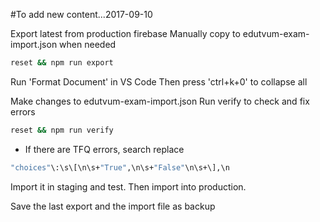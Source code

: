 #To add new content...2017-09-10

Export latest from production firebase
Manually copy to edutvum-exam-import.json when needed
```sh
reset && npm run export
```

Run 'Format Document' in VS Code
Then press 'ctrl+k+0' to collapse all

Make  changes to edutvum-exam-import.json
Run verify to check and fix errors
```sh
reset && npm run verify
```

- If there are TFQ errors, search replace
```sh
"choices"\:\s\[\n\s+"True",\n\s+"False"\n\s+\],\n
```

Import it in staging and test.
Then import into production.

Save the last export and the import file as backup

